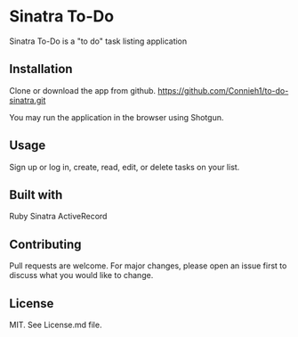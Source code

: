
# Sinatra To-Do

Sinatra To-Do is a "to do" task listing application

## Installation
Clone or download the app from github.
https://github.com/Connieh1/to-do-sinatra.git

You may run the application in the browser using Shotgun.


## Usage

Sign up or log in, create, read, edit, or delete tasks on your list.

## Built with

Ruby
Sinatra
ActiveRecord


## Contributing
Pull requests are welcome. For major changes, please open an issue first to discuss what you would like to change.

## License
MIT. See License.md file.
